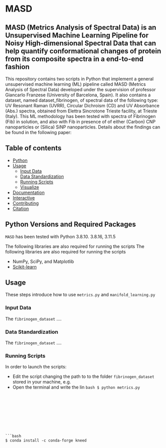 # MASD

## MASD (Metrics Analysis of Spectral Data) is an Unsupervised Machine Learning Pipeline for Noisy High-dimensional Spectral Data that can help quantify conformational changes of protein from its composite spectra in a end-to-end fashion
This repository contains two scripts in Python that implement a general unsupervised machine learning (ML) pipeline called MASD (Metrics Analysis of Spectral Data) developed under the supervision of professor Giancarlo Franzese (University of Barcelona, Spain). It also contains a dataset, named dataset_fibrinogen, of spectral data of the following type: UV Resonant Raman (UVRR), Circular Dichroism (CD) and UV Absorbance (Abs.) spectra, obtained from  Elettra Sincrotone Trieste facility, at Trieste (Italy). This ML methodology has been tested
with spectra of Fibrinogen (Fib) in solution, and also with Fib in presence of of either (Carbon) CNP nanoparticles or (Silica) SiNP nanoparticles. Details about the findings can be found in the following paper: 


## Table of contents
- [Python](#Python)
- [Usage](#usage)
  - [Input Data](#input-data)
  - [Data Standardization](#standardize-data)
  - [Running Scripts](#Running-script)
  - [Visualize](#visualize)
- [Documentation](#documentation)
- [Interactive](#interactive)
- [Contributing](#contributing)
- [Citation](#citation)

## Python Versions and Required Packages  
`MASD` has been tested  with Python 3.8.10. 3.8.16, 3.11.5

The following libraries are also required for running the scripts
The following libraries are also required for running the scripts
 - NumPy, SciPy, and Matplotlib
 - [Scikit-learn](https://scikit-learn.org/stable/index.html)

## Usage
These steps introduce how to use `metrics.py` and  `manifold_learning.py`

### Input Data
The `fibrinogen_dataset`  ....

### Data Standardization 
The `fibrinogen_dataset`  ....


### Running Scripts
In order to launch the scripts:
 - Edit the script changing the path to to the folder `fibrinogen_dataset` stored in your machine, e.g.
 - Open the terminal and write the lin  ```bash $ python metrics.py```
```









```bash
$ conda install -c conda-forge kneed
```
